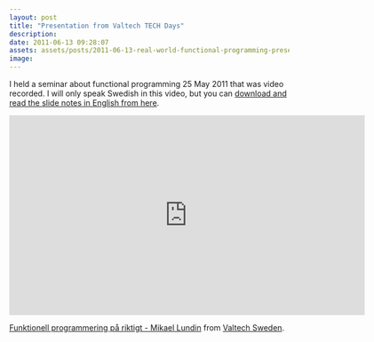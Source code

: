 ```yaml
---
layout: post
title: "Presentation from Valtech TECH Days"
description:
date: 2011-06-13 09:28:07
assets: assets/posts/2011-06-13-real-world-functional-programming-presentation-from-valtech-tech-days
image: 
---
```


I held a seminar about functional programming 25 May 2011 that was video recorded. I will only speak Swedish in this video, but you can [download and read the slide notes in English from here](/assets/posts/2011-06-13-real-world-functional-programming-presentation-from-valtech-tech-days/Real%20world%20functional%20programming%20-%20Mikael%20Lundin.pdf "Real world functional programming by Mikael Lundin").

<iframe src="http://player.vimeo.com/video/24819589?title=0&byline=0&portrait=0" width="640" height="360" frameborder="0"></iframe>

<a href="http://vimeo.com/24819589">Funktionell programmering på riktigt - Mikael Lundin</a> from <a href="http://vimeo.com/valtechsweden">Valtech Sweden</a>.
